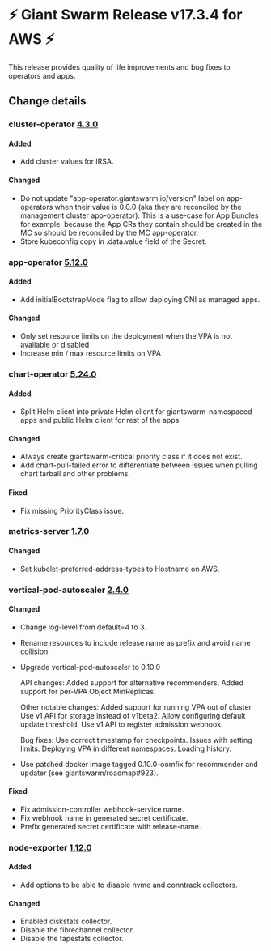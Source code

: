 # :zap: Giant Swarm Release v17.3.4 for AWS :zap:

This release provides quality of life improvements and bug fixes to operators and apps.

## Change details


### cluster-operator [4.3.0](https://github.com/giantswarm/cluster-operator/releases/tag/v4.3.0)

#### Added
- Add cluster values for IRSA.

#### Changed
- Do not update "app-operator.giantswarm.io/version" label on app-operators when their value is 0.0.0 (aka they are reconciled by the management cluster app-operator). This is a use-case for App Bundles for example, because the App CRs they contain should be created in the MC so should be reconciled by the MC app-operator.
- Store kubeconfig copy in .data.value field of the Secret.


### app-operator [5.12.0](https://github.com/giantswarm/app-operator/releases/tag/v5.12.0)

#### Added
- Add initialBootstrapMode flag to allow deploying CNI as managed apps.

#### Changed
- Only set resource limits on the deployment when the VPA is not available or disabled
- Increase min / max resource limits on VPA


### chart-operator [5.24.0](https://github.com/giantswarm/chart-operator/releases/tag/v2.24.0)

#### Added
- Split Helm client into private Helm client for giantswarm-namespaced apps and public Helm client for rest of the apps.

#### Changed
- Always create giantswarm-critical priority class if it does not exist.
- Add chart-pull-failed error to differentiate between issues when pulling chart tarball and other problems.

#### Fixed
- Fix missing PriorityClass issue.


### metrics-server [1.7.0](https://github.com/giantswarm/metrics-server-app/releases/tag/v1.7.0)

#### Changed
- Set kubelet-preferred-address-types to Hostname on AWS.


### vertical-pod-autoscaler [2.4.0](https://github.com/giantswarm/vertical-pod-autoscaler-app/releases/tag/v2.4.0)

#### Changed
- Change log-level from default=4 to 3.
- Rename resources to include release name as prefix and avoid name collision.
- Upgrade vertical-pod-autoscaler to 0.10.0

    API changes:
    Added support for alternative recommenders.
    Added support for per-VPA Object MinReplicas.
    
    Other notable changes:
    Added support for running VPA out of cluster.
    Use v1 API for storage instead of v1beta2.
    Allow configuring default update threshold.
    Use v1 API to register admission webhook.
    
    Bug fixes:
    Use correct timestamp for checkpoints.
    Issues with setting limits.
    Deploying VPA in different namespaces.
    Loading history.

- Use patched docker image tagged 0.10.0-oomfix for recommender and updater (see giantswarm/roadmap#923).

#### Fixed
- Fix admission-controller webhook-service name.
- Fix webhook name in generated secret certificate.
- Prefix generated secret certificate with release-name.


### node-exporter [1.12.0](https://github.com/giantswarm/node-exporter-app/releases/tag/v1.12.0)

#### Added
- Add options to be able to disable nvme and conntrack collectors.

#### Changed
- Enabled diskstats collector.
- Disable the fibrechannel collector.
- Disable the tapestats collector.
